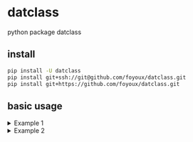 # datclass

python package datclass

## install

```sh
pip install -U datclass
pip install git+ssh://git@github.com/foyoux/datclass.git
pip install git+https://github.com/foyoux/datclass.git
```

## basic usage

<details>
<summary>Example 1</summary>

```py
from dataclasses import dataclass, field
from typing import Dict, List

from datclass import DatClass


@dataclass
class User(DatClass):
    name: str = None
    age: int = None


@dataclass
class Group(DatClass):
    name: str = None
    users: List[User] = field(default_factory=list)
    meta: Dict = field(default_factory=dict)


if __name__ == '__main__':
    dat = {
        'name': 'foyoux',
        'users': [
            {'name': 'foyou', 'age': 18}
        ],
        'meta': {
            'field1': 'value1',
            'field2': 'value2',
            'field3': 'value3',
        },
    }

    group = Group(**dat)

    print(group.name, group.meta)
    for user in group.users:
        print(user.name, user.age)

```

</details>

<details>
<summary>Example 2</summary>

在 **Example 1** 中，如果将修改 `dat` 为
```py
dat = {
    'name': 'foyoux',
    'users': [
        {'name': 'foyou', 'age': 18, 'sex': 'female'}
    ],
    'meta': {
        'field1': 'value1',
        'field2': 'value2',
        'field3': 'value3',
    },
}
```

程序将会抛出 `TypeError: User.__init__() got an unexpected keyword argument 'sex'` 错误，原因就是定义的字段少于实际给出的

解决这个问题的办法设置 metaclass，新代码如下

```py
from dataclasses import dataclass, field
from typing import Dict, List

from datclass import DatClass, MetaClass


@dataclass
class User(DatClass, metaclass=MetaClass):
    name: str = None
    age: int = None


@dataclass
class Group(DatClass, metaclass=MetaClass):
    name: str = None
    users: List[User] = field(default_factory=list)
    meta: Dict = field(default_factory=dict)


if __name__ == '__main__':
    dat = {
        'name': 'foyoux',
        'users': [
            {'name': 'foyou', 'age': 18, 'sex': 'male'},
            # {'name': 'foyou', 'age': 18},
        ],
        'meta': {
            'field1': 'value1',
            'field2': 'value2',
            'field3': 'value3',
        },
    }

    group = Group(**dat)

    print(group.name, group.meta)
    for user in group.users:
        print(user.name, user.age)

```

</details>